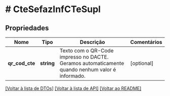 # # CteSefazInfCTeSupl

## Propriedades

Nome | Tipo | Descrição | Comentários
------------ | ------------- | ------------- | -------------
**qr_cod_cte** | **string** | Texto com o QR-Code impresso no DACTE.  Geramos automaticamente quando nenhum valor é informado. | [optional]

[[Voltar à lista de DTOs]](../../README.md#models) [[Voltar à lista de API]](../../README.md#endpoints) [[Voltar ao README]](../../README.md)
